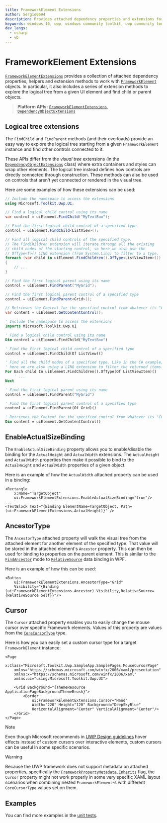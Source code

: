 ```yaml
---
title: FrameworkElement Extensions
author: Sergio0694
description: Provides attached dependency properties and extensions for the FrameworkElement type.
keywords: windows 10, uwp, windows community toolkit, uwp community toolkit, uwp toolkit, FrameworkElement, extensions
dev_langs:
  - csharp
  - vb
---
```


# FrameworkElement Extensions

[`FrameworkElementExtensions`](/dotnet/api/microsoft.toolkit.uwp.ui.frameworkelementextensions) provides a collection of attached dependency properties, helpers and extension methods to work with [`FrameworkElement`](/uwp/api/windows.ui.xaml.frameworkelement) objects. In particular, it also includes a series of extension methods to explore the logical tree from a given UI element and find child or parent objects.

> **Platform APIs:** [`FrameworkElementExtensions`](/dotnet/api/microsoft.toolkit.uwp.ui.frameworkelementextensions), [`DependencyObjectExtensions`](/dotnet/api/microsoft.toolkit.uwp.ui.DependencyObjectExtensions)

## Logical tree extensions

The `FindChild` and `FindParent` methods (and their overloads) provide an easy way to explore the logical tree starting from a given `FrameworkElement` instance and find other controls connected to it.

These APIs differ from the *visual tree* extensions (in the [`DependencyObjectExtensions`](/dotnet/api/microsoft.toolkit.uwp.ui.DependencyObjectExtensions) class) where extra containers and styles can wrap other elements. The logical tree instead defines how controls are directly connected through construction. These methods can also be used on controls that aren't yet connected or rendered in the visual tree.

Here are some examples of how these extensions can be used:

```csharp
// Include the namespace to access the extensions
using Microsoft.Toolkit.Uwp.UI;

// Find a logical child control using its name
var control = uiElement.FindChild("MyTextBox");

// Find the first logical child control of a specified type
control = uiElement.FindChild<ListView>();

// Find all logical child controls of the specified type.
// The FindChildren extension will iterate through all the existing
// child nodes of the starting control, so here we also use the
// OfType<T>() LINQ extension (from System.Linq) to filter to a type.
foreach (var child in uiElement.FindChildren().OfType<ListViewItem>())
{
    // ...
}

// Find the first logical parent using its name
control = uiElement.FindParent("MyGrid");

// Find the first logical parent control of a specified type
control = uiElement.FindParent<Grid>();

// Retrieves the Content for the specified control from whatever its "Content" property may be
var content = uiElement.GetContentControl();
```

```vb
' Include the namespace to access the extensions
Imports Microsoft.Toolkit.Uwp.UI

' Find a logical child control using its name
Dim control = uiElement.FindChild("MyTextBox")

' Find the first logical child control of a specified type
control = uiElement.FindChild(Of ListView)()

' Find all the child nodes of a specified type. Like in the C# example,
' here we are also using a LINQ extension to filter the returned items.
For Each child In uiElement.FindChildren().OfType(Of ListViewItem)()
    ' ...
Next

' Find the first logical parent using its name
control = uiElement.FindParent("MyGrid")

' Find the first logical parent control of a specified type
control = uiElement.FindParent(Of Grid)()

' Retrieves the Content for the specified control from whatever its "Content" property may be
Dim content = uiElement.GetContentControl()
```

## EnableActualSizeBinding

The `EnableActualSizeBinding` property allows you to enable/disable the binding for the `ActualHeight` and `ActualWidth` extensions. The `ActualHeight` and `ActualWidth` properties then make it possible to bind to the `ActualHeight` and `ActualWidth` properties of a given object.

Here is an example of how the `ActualWidth` attached property can be used in a binding:

```xaml
<Rectangle
    x:Name="TargetObject"
    ui:FrameworkElementExtensions.EnableActualSizeBinding="true"/>
...
<TextBlock Text="{Binding ElementName=TargetObject, Path=(ui:FrameworkElementExtensions.ActualHeight)}" />
```

## AncestorType

The `AncestorType` attached property will walk the visual tree from the attached element for another element of the specified type.  That value will be stored in the attached element's `Ancestor` property.  This can then be used for binding to properties on the parent element.  This is similar to the [`FindAncestor`](/dotnet/api/system.windows.data.relativesourcemode) mode to [`RelativeSource`](/dotnet/desktop/wpf/advanced/relativesource-markupextension) data binding in WPF.

Here is an example of how this can be used:

```xaml
<Button
    ui:FrameworkElementExtensions.AncestorType="Grid"
    Visibility="{Binding (ui:FrameworkElementExtensions.Ancestor).Visibility,RelativeSource={RelativeSource Self}}"/>
```

## Cursor

The `Cursor` attached property enables you to easily change the mouse cursor over specific Framework elements. Values of this property are values from the [`CoreCursorType`](/uwp/api/windows.ui.core.corecursortype) type.

Here is how you can easily set a custom cursor type for a target `FrameworkElement` instance:

```xaml
<Page
    x:Class="Microsoft.Toolkit.Uwp.SampleApp.SamplePages.MouseCursorPage"
    xmlns="https://schemas.microsoft.com/winfx/2006/xaml/presentation"
    xmlns:x="https://schemas.microsoft.com/winfx/2006/xaml"
    xmlns:ui="using:Microsoft.Toolkit.Uwp.UI">

    <Grid Background="{ThemeResource ApplicationPageBackgroundThemeBrush}">
        <Border
            ui:FrameworkElementExtensions.Cursor="Hand"
            Width="220" Height="120" Background="DeepSkyBlue"
            HorizontalAlignment="Center" VerticalAlignment="Center"/>
    </Grid>
</Page>
```

> [!NOTE]
> Even though Microsoft recommends in [UWP Design guidelines](/windows/apps/design/input/mouse-interactions) hover effects instead of custom cursors over interactive elements, custom cursors can be useful in some specific scenarios.

> [!WARNING]
> Because the UWP framework does not support metadata on attached properties, specifically the [`FrameworkPropertyMetadata.Inherits`](/dotnet/api/system.windows.frameworkpropertymetadata.-ctor#System_Windows_FrameworkPropertyMetadata__ctor_System_Object_System_Windows_FrameworkPropertyMetadataOptions_System_Windows_PropertyChangedCallback_System_Windows_CoerceValueCallback_) flag, the `Cursor` property might not work properly in some very specific XAML layout scenarios when combining nested `FrameworkElement`-s with different `CoreCursorType` values set on them.

## Examples

You can find more examples in the [unit tests](https://github.com/windows-toolkit/WindowsCommunityToolkit/tree/rel/7.1.0/UnitTests).
